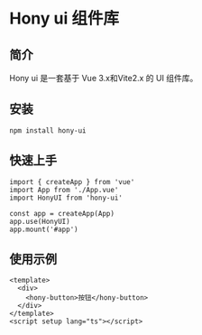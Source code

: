 # Hony ui 组件库

## 简介

Hony ui 是一套基于 Vue 3.x和Vite2.x 的 UI 组件库。

## 安装

```
npm install hony-ui
```

## 快速上手

```
import { createApp } from 'vue'
import App from './App.vue'
import HonyUI from 'hony-ui'

const app = createApp(App)
app.use(HonyUI)
app.mount('#app')
```

## 使用示例

```
<template>
  <div>
    <hony-button>按钮</hony-button>
  </div>
</template>
<script setup lang="ts"></script>
```

